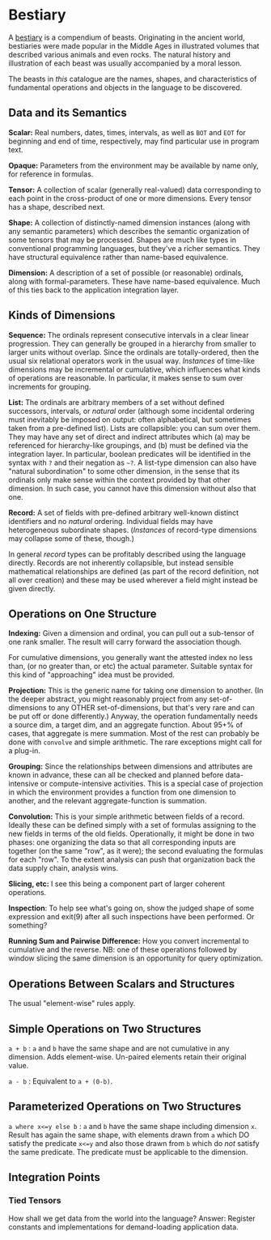 # Bestiary

A [bestiary](https://en.wikipedia.org/wiki/Bestiary) is a compendium of beasts.
Originating in the ancient world, bestiaries were made popular in
the Middle Ages in illustrated volumes that described various animals and even rocks.
The natural history and illustration of each beast was usually accompanied by a moral lesson.


The beasts in *this* catalogue are the names, shapes, and characteristics of fundamental
operations and objects in the language to be discovered.

## Data and its Semantics

**Scalar:** Real numbers, dates, times, intervals, as well
as `BOT` and `EOT` for beginning and end of time, respectively, may find
particular use in program text.

**Opaque:** Parameters from the environment may be available by name only,
for reference in formulas.

**Tensor:** A collection of scalar (generally real-valued) data corresponding to each
point in the cross-product of one or more dimensions. Every tensor has a shape,
described next.

**Shape:** A collection of distinctly-named dimension instances
(along with any semantic parameters)
which describes the semantic
organization of some tensors that may be processed. Shapes are much like types
in conventional programming languages, but they've a richer semantics. They
have structural equivalence rather than name-based equivalence.

**Dimension:** A description of a set of possible (or reasonable) ordinals,
along with formal-parameters.
These have name-based equivalence.
Much of this ties back to the application integration layer.

## Kinds of Dimensions

**Sequence:** The ordinals represent consecutive intervals in a clear linear progression.
They can generally be grouped in a hierarchy from smaller to larger units
without overlap. Since the ordinals are totally-ordered, then the usual
six relational operators work in the usual way.
*Instances* of time-like dimensions may be incremental or cumulative, which
influences what kinds of operations are reasonable. In particular, it makes
sense to sum over increments for grouping.

**List:** The ordinals are arbitrary members of a set without defined successors,
intervals, or *natural* order (although some incidental ordering must inevitably
be imposed on output: often alphabetical, but sometimes taken from a pre-defined list).
Lists are collapsible: you can sum over them. They may have any set of
direct and indirect attributes which (a) may be referenced for hierarchy-like
groupings, and (b) must be
defined via the integration layer. In particular, boolean predicates will
be identified in the syntax with `?` and their negation as `~?`.
A list-type dimension can also have "natural subordination" to some other dimension,
in the sense that its ordinals only make sense within the context provided by
that other dimension. In such case, you cannot have this dimension without also that one.

**Record:** A set of fields with pre-defined arbitrary well-known distinct
identifiers and no *natural* ordering. Individual fields may have
heterogeneous subordinate shapes. (*Instances* of record-type dimensions
may collapse some of these, though.)

In general *record* types can be profitably described using the language directly.
Records are not inherently collapsible, but instead sensible mathematical relationships
are defined (as part of the record definition, not all over creation) and these may
be used wherever a field might instead be given directly.

## Operations on One Structure

**Indexing:** Given a dimension and ordinal, you can pull out a sub-tensor of
one rank smaller. The result will carry forward the association though.

For cumulative dimensions, you generally want the attested index no less than,
(or no greater than, or etc) the actual parameter. Suitable syntax for this
kind of "approaching" idea must be provided.

**Projection:** This is the generic name for taking one dimension to another.
(In the deeper abstract, you might reasonably project from any set-of-dimensions
to any OTHER set-of-dimensions, but that's very rare and can be put off or done
differently.) Anyway, the operation fundamentally
needs a source dim, a target dim, and an aggregate function. About 95+% of cases,
that aggregate is mere summation. Most of the rest can probably be done with
`convolve` and simple arithmetic. The rare exceptions might call for a plug-in.

**Grouping:** Since the relationships between dimensions and attributes are
known in advance, these can all be checked and planned before data-intensive
or compute-intensive activities. This is a special case of projection in which
the environment provides a function from one dimension to another, and the
relevant aggregate-function is summation.

**Convolution:** This is your simple arithmetic between fields of a record.
Ideally these can be defined simply with a set of formulas assigning to the
new fields in terms of the old fields. Operationally, it might be done in
two phases: one organizing the data so that all corresponding inputs are
together (on the same "row", as it were); the second evaluating the formulas
for each "row". To the extent analysis can push that organization back the
data supply chain, analysis wins.

**Slicing, etc:** I see this being a component part of larger coherent operations.

**Inspection**: To help see what's going on, show the judged shape of some expression
and exit(9) after all such inspections have been performed. Or something?

**Running Sum and Pairwise Difference:** How you convert incremental to
cumulative and the reverse. NB: one of these operations followed by window
slicing the same dimension is an opportunity for query optimization.

## Operations Between Scalars and Structures

The usual "element-wise" rules apply.

## Simple Operations on Two Structures

`a + b` : `a` and `b` have the same shape and are not cumulative in any dimension.
Adds element-wise. Un-paired elements retain their original value.

`a - b` : Equivalent to `a + (0-b)`.

## Parameterized Operations on Two Structures

`a where x<=y else b` : `a` and `b` have the same shape including dimension `x`.
Result has again the same shape, with elements drawn from `a` which DO satisfy the
predicate `x<=y` and also those drawn from `b` which do *not* satisfy the same predicate.
The predicate must be applicable to the dimension.

## Integration Points


### Tied Tensors

How shall we get data from the world into the language?
Answer: Register constants and implementations for demand-loading application data.


